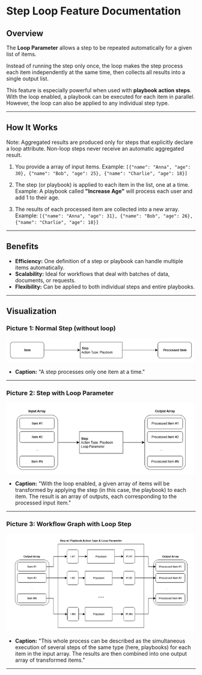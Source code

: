 # Step Loop Feature Documentation

## Overview
The **Loop Parameter** allows a step to be repeated automatically for a given list of items. 

Instead of running the step only once, the loop makes the step process each item independently at the same time, then collects all results into a single output list.

This feature is especially powerful when used with **playbook action steps**. With the loop enabled, a playbook can be executed for each item in parallel. However, the loop can also be applied to any individual step type.

---

## How It Works
Note: Aggregated results are produced only for steps that explicitly declare a loop attribute. Non-loop steps never receive an automatic aggregated result.
1. You provide a array of input items.
   Example: `[{"name": "Anna", "age": 30}, {"name": "Bob", "age": 25}, {"name": "Charlie", "age": 18}]`

2. The step (or playbook) is applied to each item in the list, one at a time.
   Example: A playbook called **"Increase Age"** will process each user and add 1 to their age.

3. The results of each processed item are collected into a new array.
   Example: `[{"name": "Anna", "age": 31}, {"name": "Bob", "age": 26}, {"name": "Charlie", "age": 18}]`

---

## Benefits
- **Efficiency:** One definition of a step or playbook can handle multiple items automatically.  
- **Scalability:** Ideal for workflows that deal with batches of data, documents, or requests.  
- **Flexibility:** Can be applied to both individual steps and entire playbooks.

---

## Visualization

### Picture 1: Normal Step (without loop)
![Simple Playbook Step](images/Simple%20Playbook%20Step.png)
- **Caption:** "A step processes only one item at a time."

---

### Picture 2: Step with Loop Parameter
![Looped Playbook Step](images/Looped%20Playbook%20Step.png)
- **Caption:** "With the loop enabled, a given array of items will be transformed by applying the step (in this case, the playbook) to each item. The result is an array of outputs, each corresponding to the processed input item."

---

### Picture 3: Workflow Graph with Loop Step
![Looped Playbook Step Detailed](images/Looped%20Playbook%20Step%20Detailed.png)
- **Caption:** "This whole process can be described as the simultaneous execution of several steps of the same type (here, playbooks) for each item in the input array. The results are then combined into one output array of transformed items."

---
